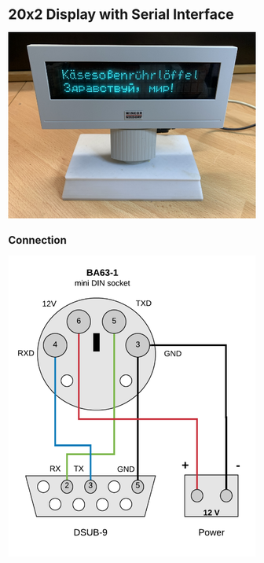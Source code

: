 # 20x2 Display with Serial Interface

![Display](_img/display.jpg)

## Connection

![Connection](_img/connection.png)